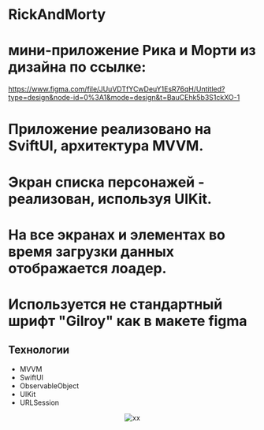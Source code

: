 # RickAndMorty

# мини-приложение Рика и Морти из дизайна по ссылке:

https://www.figma.com/file/JUuVDTfYCwDeuY1EsR76qH/Untitled?type=design&node-id=0%3A1&mode=design&t=BauCEhk5b3S1ckXO-1

# Приложение реализовано на SviftUI, архитектура MVVM.
# Экран списка персонажей - реализован, используя UIKit.
# На все экранах и элементах во время загрузки данных отображается лоадер.
# Используется не стандартный шрифт "Gilroy" как в макете figma

## Технологии

- MVVM
- SwiftUI
- ObservableObject
- UIKit
- URLSession

<div align="center">

  ![xx](https://github.com/deshabml/KitchenConverter/blob/main/GIFImage.gif?w=450)
